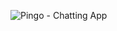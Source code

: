 ![Pingo - Chatting App](https://github.com/user-attachments/assets/4c5f67c0-4b2c-4849-84e3-aceab10b9c48)

